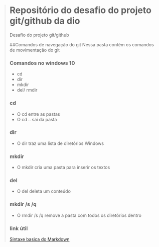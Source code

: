 ># Repositório do desafio do projeto git/github da dio
>Desafio do projeto git/github
>
>
>##Comandos de navegação do git
>Nessa pasta contém os comandos de movimentação do git
>
>### Comandos no windows 10
>- cd
>- dir
>- mkdir
>- del/ rmdir
>
>
>### cd
>- O cd entre as pastas
>- O cd ..  sai da pasta
>
>### dir
>- O dir traz uma lista de diretórios Windows
>
>### mkdir
>- O mkdir cria uma pasta para inserir os textos
>
>### del
>- O del deleta um conteúdo
>
>### mkdir /s /q
>
>- O rmdir /s /q  remove a pasta com todos os diretórios dentro
>
>### link útil
>[Sintaxe basica do Markdown](https://www.markdownguide.org/basic-syntax/)



